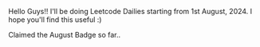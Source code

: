 Hello Guys!!
I'll be doing Leetcode Dailies starting from 1st August, 2024.
I hope you'll find this useful :)

Claimed the August Badge so far..
